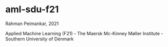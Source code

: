 # aml-sdu-f21

Rahman Peimankar, 2021 

Applied Machine Learning (F21) - The Maersk Mc-Kinney Møller Institute - Southern University of Denmark  
